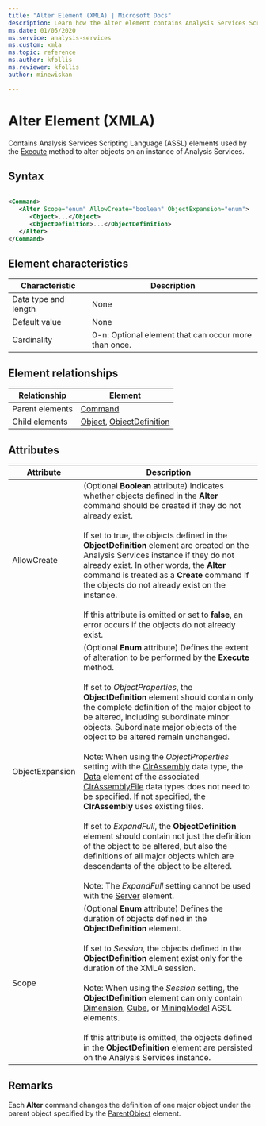 ```yaml
---
title: "Alter Element (XMLA) | Microsoft Docs"
description: Learn how the Alter element contains Analysis Services Scripting Language (ASSL) elements used by the Execute method to alter objects on an instance of Analysis Services.
ms.date: 01/05/2020
ms.service: analysis-services
ms.custom: xmla
ms.topic: reference
ms.author: kfollis
ms.reviewer: kfollis
author: minewiskan

---
```

# Alter Element (XMLA)

  Contains Analysis Services Scripting Language (ASSL) elements used by the [Execute](../xml-elements-methods-execute.md) method to alter objects on an instance of Analysis Services.  
  
## Syntax  
  
```xml  
  
<Command>  
   <Alter Scope="enum" AllowCreate="boolean" ObjectExpansion="enum">  
      <Object>...</Object>  
      <ObjectDefinition>...</ObjectDefinition>  
   </Alter>  
</Command>  
```  
  
## Element characteristics  
  
|Characteristic|Description|  
|--------------------|-----------------|  
|Data type and length|None|  
|Default value|None|  
|Cardinality|0-n: Optional element that can occur more than once.|  
  
## Element relationships  
  
|Relationship|Element|  
|------------------|-------------|  
|Parent elements|[Command](../xml-elements-properties/command-element-xmla.md)|  
|Child elements|[Object](../xml-elements-properties/object-element-xmla.md), [ObjectDefinition](../xml-elements-properties/objectdefinition-element-xmla.md)|  
  
## Attributes  
  
|Attribute|Description|  
|---------------|-----------------|  
|AllowCreate|(Optional **Boolean** attribute) Indicates whether objects defined in the **Alter** command should be created if they do not already exist.<br /><br /> If set to true, the objects defined in the **ObjectDefinition** element are created on the Analysis Services instance if they do not already exist. In other words, the **Alter** command is treated as a **Create** command if the objects do not already exist on the instance.<br /><br /> If this attribute is omitted or set to **false**, an error occurs if the objects do not already exist.|  
|ObjectExpansion|(Optional **Enum** attribute) Defines the extent of alteration to be performed by the **Execute** method.<br /><br /> If set to *ObjectProperties*, the **ObjectDefinition** element should contain only the complete definition of the major object to be altered, including subordinate minor objects. Subordinate major objects of the object to be altered remain unchanged.<br /><br /> Note: When using the *ObjectProperties* setting with the [ClrAssembly](../../assl/data-type/clrassembly-data-type-assl.md) data type, the [Data](../../assl/objects/data-element-assl.md) element of the associated [ClrAssemblyFile](../../assl/data-type/clrassemblyfile-data-type-assl.md) data types does not need to be specified. If not specified, the **ClrAssembly** uses existing files.<br /><br /> If set to *ExpandFull*, the **ObjectDefinition** element should contain not just the definition of the object to be altered, but also the definitions of all major objects which are descendants of the object to be altered.<br /><br /> Note: The *ExpandFull* setting cannot be used with the [Server](../../assl/objects/server-element-assl.md) element.|  
|Scope|(Optional **Enum** attribute) Defines the duration of objects defined in the **ObjectDefinition** element.<br /><br /> If set to *Session*, the objects defined in the **ObjectDefinition** element exist only for the duration of the XMLA session.<br /><br /> Note: When using the *Session* setting, the **ObjectDefinition** element can only contain [Dimension](../../assl/objects/dimension-element-assl.md), [Cube](../../assl/objects/cube-element-assl.md), or [MiningModel](../../assl/objects/miningmodel-element-assl.md) ASSL elements.<br /><br /> If this attribute is omitted, the objects defined in the **ObjectDefinition** element are persisted on the Analysis Services instance.|  
  
## Remarks  
 Each **Alter** command changes the definition of one major object under the parent object specified by the [ParentObject](../xml-elements-properties/parentobject-element-xmla.md) element.
